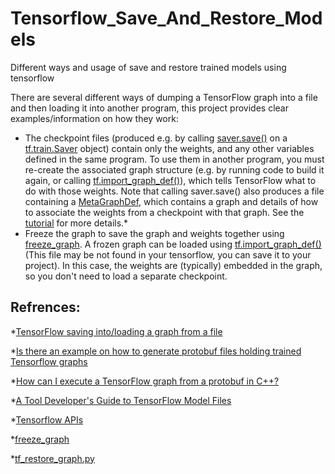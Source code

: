 # Tensorflow_Save_And_Restore_Models
Different ways and usage of save and restore trained models using tensorflow

There are several different ways of dumping a TensorFlow graph into a file and then loading it into another program, this project provides clear examples/information on how they work:

* The checkpoint files (produced e.g. by calling [saver.save()](https://www.tensorflow.org/versions/r0.10/api_docs/python/state_ops.html#Saver.save) on a [tf.train.Saver](https://www.tensorflow.org/versions/r0.10/api_docs/python/state_ops.html#Saver) object) contain only the weights, and any other variables defined in the same program. To use them in another program, you must re-create the associated graph structure (e.g. by running code to build it again, or calling [tf.import_graph_def()](https://www.tensorflow.org/versions/r0.10/api_docs/python/framework.html#import_graph_def)), which tells TensorFlow what to do with those weights. Note that calling saver.save() also produces a file containing a [MetaGraphDef](https://www.tensorflow.org/versions/r0.10/how_tos/meta_graph/index.html), which contains a graph and details of how to associate the weights from a checkpoint with that graph. See the [tutorial](https://www.tensorflow.org/versions/r0.10/how_tos/meta_graph/index.html) for more details.* 
* Freeze the graph to save the graph and weights together using [freeze_graph](https://github.com/tensorflow/tensorflow/blob/master/tensorflow/python/tools/freeze_graph.py). A frozen graph can be loaded using [tf.import_graph_def()](https://www.tensorflow.org/versions/r0.10/api_docs/python/framework.html#import_graph_def)(This file may be not found in your tensorflow, you can save it to your project). In this case, the weights are (typically) embedded in the graph, so you don't need to load a separate checkpoint.


## Refrences:
*[TensorFlow saving into/loading a graph from a file](http://stackoverflow.com/questions/38947658/tensorflow-saving-into-loading-a-graph-from-a-file)

*[Is there an example on how to generate protobuf files holding trained Tensorflow graphs](http://stackoverflow.com/questions/34343259/is-there-an-example-on-how-to-generate-protobuf-files-holding-trained-tensorflow?rq=1)

*[How can I execute a TensorFlow graph from a protobuf in C++?](http://stackoverflow.com/questions/34353160/how-can-i-execute-a-tensorflow-graph-from-a-protobuf-in-c?rq=1)

*[A Tool Developer's Guide to TensorFlow Model Files](https://www.tensorflow.org/versions/r0.9/how_tos/tool_developers/index.html#a-tool-developers-guide-to-tensorflow-model-files)

*[Tensorflow APIs](https://www.tensorflow.org/versions/r0.9/api_docs/index.html)

*[freeze_graph](https://github.com/tensorflow/tensorflow/blob/master/tensorflow/python/tools/freeze_graph.py)

*[tf_restore_graph.py](https://gist.github.com/nikitakit/6ef3b72be67b86cb7868)

